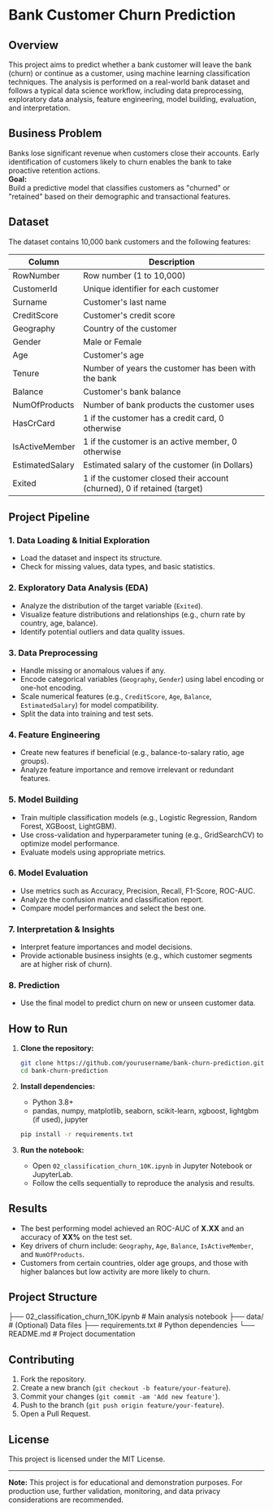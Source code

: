 # Bank Customer Churn Prediction

## Overview

This project aims to predict whether a bank customer will leave the bank (churn) or continue as a customer, using machine learning classification techniques. The analysis is performed on a real-world bank dataset and follows a typical data science workflow, including data preprocessing, exploratory data analysis, feature engineering, model building, evaluation, and interpretation.

## Business Problem

Banks lose significant revenue when customers close their accounts. Early identification of customers likely to churn enables the bank to take proactive retention actions.  
**Goal:**  
Build a predictive model that classifies customers as "churned" or "retained" based on their demographic and transactional features.

## Dataset

The dataset contains 10,000 bank customers and the following features:

| Column           | Description                                                                 |
|------------------|-----------------------------------------------------------------------------|
| RowNumber        | Row number (1 to 10,000)                                                    |
| CustomerId       | Unique identifier for each customer                                         |
| Surname          | Customer's last name                                                        |
| CreditScore      | Customer's credit score                                                     |
| Geography        | Country of the customer                                                     |
| Gender           | Male or Female                                                              |
| Age              | Customer's age                                                              |
| Tenure           | Number of years the customer has been with the bank                         |
| Balance          | Customer's bank balance                                                     |
| NumOfProducts    | Number of bank products the customer uses                                   |
| HasCrCard        | 1 if the customer has a credit card, 0 otherwise                            |
| IsActiveMember   | 1 if the customer is an active member, 0 otherwise                          |
| EstimatedSalary  | Estimated salary of the customer (in Dollars)                               |
| Exited           | 1 if the customer closed their account (churned), 0 if retained (target)    |

## Project Pipeline

### 1. Data Loading & Initial Exploration

- Load the dataset and inspect its structure.
- Check for missing values, data types, and basic statistics.

### 2. Exploratory Data Analysis (EDA)

- Analyze the distribution of the target variable (`Exited`).
- Visualize feature distributions and relationships (e.g., churn rate by country, age, balance).
- Identify potential outliers and data quality issues.

### 3. Data Preprocessing

- Handle missing or anomalous values if any.
- Encode categorical variables (`Geography`, `Gender`) using label encoding or one-hot encoding.
- Scale numerical features (e.g., `CreditScore`, `Age`, `Balance`, `EstimatedSalary`) for model compatibility.
- Split the data into training and test sets.

### 4. Feature Engineering

- Create new features if beneficial (e.g., balance-to-salary ratio, age groups).
- Analyze feature importance and remove irrelevant or redundant features.

### 5. Model Building

- Train multiple classification models (e.g., Logistic Regression, Random Forest, XGBoost, LightGBM).
- Use cross-validation and hyperparameter tuning (e.g., GridSearchCV) to optimize model performance.
- Evaluate models using appropriate metrics.

### 6. Model Evaluation

- Use metrics such as Accuracy, Precision, Recall, F1-Score, ROC-AUC.
- Analyze the confusion matrix and classification report.
- Compare model performances and select the best one.

### 7. Interpretation & Insights

- Interpret feature importances and model decisions.
- Provide actionable business insights (e.g., which customer segments are at higher risk of churn).

### 8. Prediction

- Use the final model to predict churn on new or unseen customer data.

## How to Run

1. **Clone the repository:**
    ```bash
    git clone https://github.com/yourusername/bank-churn-prediction.git
    cd bank-churn-prediction
    ```

2. **Install dependencies:**
    - Python 3.8+
    - pandas, numpy, matplotlib, seaborn, scikit-learn, xgboost, lightgbm (if used), jupyter

    ```bash
    pip install -r requirements.txt
    ```

3. **Run the notebook:**
    - Open `02_classification_churn_10K.ipynb` in Jupyter Notebook or JupyterLab.
    - Follow the cells sequentially to reproduce the analysis and results.

## Results

- The best performing model achieved an ROC-AUC of **X.XX** and an accuracy of **XX%** on the test set.
- Key drivers of churn include: `Geography`, `Age`, `Balance`, `IsActiveMember`, and `NumOfProducts`.
- Customers from certain countries, older age groups, and those with higher balances but low activity are more likely to churn.

## Project Structure
├── 02_classification_churn_10K.ipynb # Main analysis notebook
├── data/ # (Optional) Data files
├── requirements.txt # Python dependencies
└── README.md # Project documentation


## Contributing

1. Fork the repository.
2. Create a new branch (`git checkout -b feature/your-feature`).
3. Commit your changes (`git commit -am 'Add new feature'`).
4. Push to the branch (`git push origin feature/your-feature`).
5. Open a Pull Request.

## License

This project is licensed under the MIT License.

---

**Note:** This project is for educational and demonstration purposes. For production use, further validation, monitoring, and data privacy considerations are recommended.



